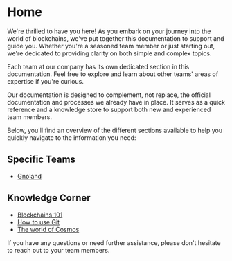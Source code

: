 # Home

We're thrilled to have you here! As you embark on your journey into the world of blockchains, we've put together this
documentation to support and guide you. Whether you're a seasoned team member or just starting out, we're dedicated to
providing clarity on both simple and complex topics.

Each team at our company has its own dedicated section in this documentation. Feel free to explore and learn about other
teams' areas of expertise if you're curious.

Our documentation is designed to complement, not replace, the official documentation and processes we already have in
place. It serves as a quick reference and a knowledge store to support both new and experienced team members.

Below, you'll find an overview of the different sections available to help you quickly navigate to the information you
need:

## Specific Teams

- [Gnoland](./engineering/gno.land/intro.md)

## Knowledge Corner

- [Blockchains 101](./knowledge-corner/blockhains-101/blockchain.md)
- [How to use Git](knowledge-corner/version-control/guide-to-git.md)
- [The world of Cosmos](./knowledge-corner/world-of-cosmos/cosmos.md)

If you have any questions or need further assistance, please don't hesitate to reach out to your team members.